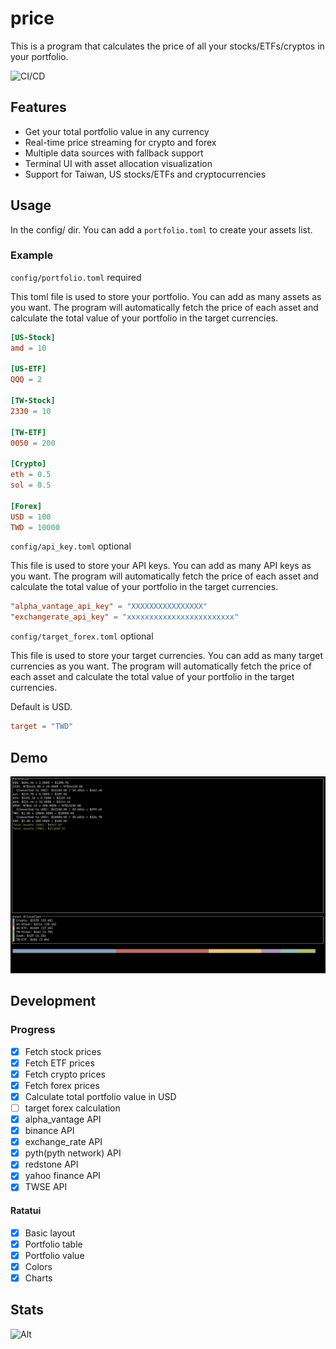 # price

This is a program that calculates the price of all your stocks/ETFs/cryptos in your portfolio.

![CI/CD](https://github.com/Young-TW/price/actions/workflows/rust.yml/badge.svg)

## Features

- Get your total portfolio value in any currency
- Real-time price streaming for crypto and forex
- Multiple data sources with fallback support
- Terminal UI with asset allocation visualization
- Support for Taiwan, US stocks/ETFs and cryptocurrencies

## Usage

In the config/ dir. You can add a `portfolio.toml` to create your assets list.

### Example

`config/portfolio.toml` required

This toml file is used to store your portfolio. You can add as many assets as you want. The program will automatically fetch the price of each asset and calculate the total value of your portfolio in the target currencies.

```toml
[US-Stock]
amd = 10

[US-ETF]
QQQ = 2

[TW-Stock]
2330 = 10

[TW-ETF]
0050 = 200

[Crypto]
eth = 0.5
sol = 0.5

[Forex]
USD = 100
TWD = 10000
```

`config/api_key.toml` optional

This file is used to store your API keys. You can add as many API keys as you want. The program will automatically fetch the price of each asset and calculate the total value of your portfolio in the target currencies.

```toml
"alpha_vantage_api_key" = "XXXXXXXXXXXXXXXX"
"exchangerate_api_key" = "xxxxxxxxxxxxxxxxxxxxxxxx"
```

`config/target_forex.toml` optional

This file is used to store your target currencies. You can add as many target currencies as you want. The program will automatically fetch the price of each asset and calculate the total value of your portfolio in the target currencies.

Default is USD.

```toml
target = "TWD"
```

## Demo

![demo](./assets/demo.png)

## Development

### Progress

- [X] Fetch stock prices
- [X] Fetch ETF prices
- [X] Fetch crypto prices
- [X] Fetch forex prices
- [X] Calculate total portfolio value in USD
- [ ] target forex calculation
- [X] alpha_vantage API
- [X] binance API
- [X] exchange_rate API
- [X] pyth(pyth network) API
- [X] redstone API
- [X] yahoo finance API
- [x] TWSE API

#### Ratatui

- [x] Basic layout
- [x] Portfolio table
- [x] Portfolio value
- [x] Colors
- [x] Charts

## Stats

![Alt](https://repobeats.axiom.co/api/embed/e5de746d303b76f2297faeda4496f3cb120c046a.svg "Repobeats analytics image")
